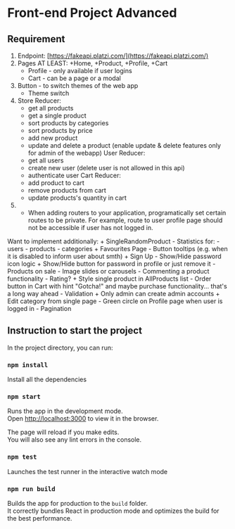 # Front-end Project Advanced

## Requirement

1. Endpoint: [https://fakeapi.platzi.com/](https://fakeapi.platzi.com/)
2. Pages AT LEAST: +Home, +Product, +Profile, +Cart
    + Profile - only available if user logins
    + Cart - can be a page or a modal
3. Button - to switch themes of the web app
    + Theme switch
4. Store Reducer:
    + get all products
    + get a single product
    + sort products by categories
    + sort products by price
    + add new product
    + update and delete a product (enable update & delete features only for admin of the webapp)
   User Reducer:
    + get all users
    + create new user (delete user is not allowed in this api)
    + authenticate user
   Cart Reducer:
    + add product to cart
    + remove products from cart
    + update products's quantity in cart
5. + When adding routers to your application, programatically set certain routes to be private. For example, route to user profile page should not be accessible if user has not logged in.

Want to implement additionally:
    + SingleRandomProduct
    - Statistics for:
        - users
        - products
        - categories
    + Favourites Page
    - Button tooltips (e.g. when it is disabled to inform user about smth)
    + Sign Up
    - Show/Hide password icon logic
    + Show/Hide button for password in profile or just remove it
    - Products on sale
    - Image slides or carousels
    - Commenting a product functionality
    - Rating?
    + Style single product in AllProducts list
    - Order button in Cart with hint "Gotcha!" and maybe purchase functionality... that's a long way ahead
    - Validation
    + Only admin can create admin accounts
    + Edit category from single page
    - Green circle on Profile page when user is logged in
    - Pagination



## Instruction to start the project

In the project directory, you can run:

### `npm install`

Install all the dependencies

### `npm start`

Runs the app in the development mode.\
Open [http://localhost:3000](http://localhost:3000) to view it in the browser.

The page will reload if you make edits.\
You will also see any lint errors in the console.

### `npm test`

Launches the test runner in the interactive watch mode

### `npm run build`

Builds the app for production to the `build` folder.\
It correctly bundles React in production mode and optimizes the build for the best performance.
